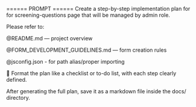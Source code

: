 ====== PROMPT ======
Create a step-by-step implementation plan for for screening-questions page that will be managed by admin role.

Please refer to:

@README.md — project overview

@FORM_DEVELOPMENT_GUIDELINES.md — form creation rules

@jsconfig.json - for path alias/proper importing

📌 Format the plan like a checklist or to-do list, with each step clearly defined.

After generating the full plan, save it as a markdown file inside the docs/ directory.
